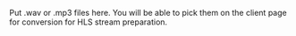 Put .wav or .mp3 files here. You will be able to pick them on the client page for conversion for HLS stream preparation.
